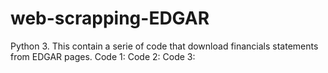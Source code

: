 # web-scrapping-EDGAR
Python 3. This contain a serie of code that download financials statements from EDGAR pages. 
Code 1:
Code 2:
Code 3:
